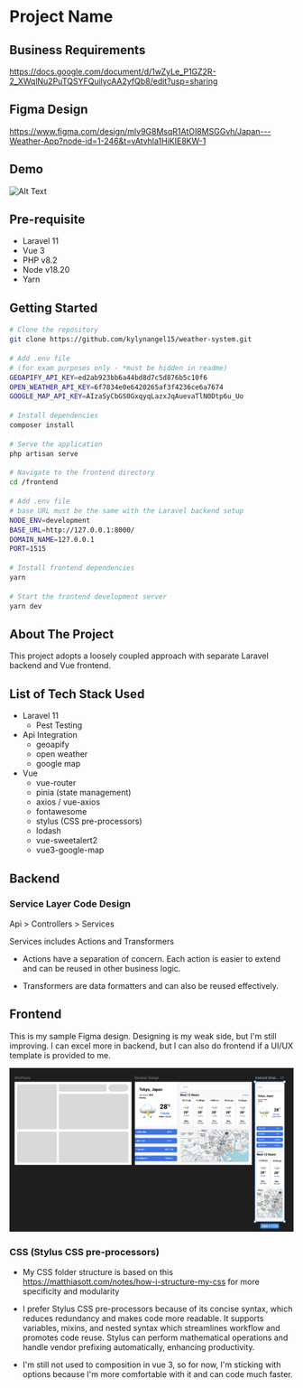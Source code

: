# Project Name

## Business Requirements
https://docs.google.com/document/d/1wZyLe_P1GZ2R-2_XWqlNu2PuTQSYFQuilycAA2yfQb8/edit?usp=sharing

## Figma Design
https://www.figma.com/design/mlv9G8MsqR1AtOI8MSGGvh/Japan---Weather-App?node-id=1-246&t=vAtvhla1HiKIE8KW-1

## Demo
![Alt Text](https://github.com/kylynangel15/weather-system/blob/main/frontend/src/assets/WeatherAppDemo.gif)

## Pre-requisite
- Laravel 11
- Vue 3
- PHP v8.2
- Node v18.20
- Yarn

## Getting Started

```bash
# Clone the repository
git clone https://github.com/kylynangel15/weather-system.git

# Add .env file
# (for exam purposes only - *must be hidden in readme)
GEOAPIFY_API_KEY=ed2ab923bb6a44bd8d7c5d876b5c10f6
OPEN_WEATHER_API_KEY=6f7834e0e6420265af3f4236ce6a7674
GOOGLE_MAP_API_KEY=AIzaSyCbGS0GxqyqLazxJqAuevaTlN0Dtp6u_Uo

# Install dependencies
composer install

# Serve the application
php artisan serve

# Navigate to the frontend directory
cd /frontend

# Add .env file
# base URL must be the same with the Laravel backend setup
NODE_ENV=development
BASE_URL=http://127.0.0.1:8000/
DOMAIN_NAME=127.0.0.1
PORT=1515

# Install frontend dependencies
yarn

# Start the frontend development server
yarn dev
```

## About The Project
This project adopts a loosely coupled approach with separate Laravel backend and Vue frontend.

## List of Tech Stack Used
- Laravel 11
    * Pest Testing
- Api Integration 
    * geoapify
    * open weather
    * google map
- Vue
    * vue-router
    * pinia (state management)
    * axios / vue-axios
    * fontawesome
    * stylus (CSS pre-processors)
    * lodash
    * vue-sweetalert2
    * vue3-google-map


## Backend

### Service Layer Code Design
Api > Controllers > Services

Services includes Actions and Transformers

- Actions have a separation of concern. Each action is easier to extend and can be reused in other business logic.

- Transformers are data formatters and can also be reused effectively.



## Frontend

This is my sample Figma design. Designing is my weak side, but I'm still improving. 
I can excel more in backend, but I can also do frontend if a UI/UX template is provided to me.

![Alt Text](https://raw.githubusercontent.com/kylynangel15/weather-system/main/frontend/src/assets/FigmaDesign.png)


### CSS (Stylus CSS pre-processors)

- My CSS folder structure is based on this https://matthiasott.com/notes/how-i-structure-my-css for more specificity and modularity 

- I prefer Stylus CSS pre-processors because of its concise syntax, which reduces redundancy and makes code more readable. It supports variables, mixins, and nested syntax which streamlines workflow and promotes code reuse. Stylus can perform mathematical operations and handle vendor prefixing automatically, enhancing productivity.
  
- I'm still not used to composition in vue 3, so for now, I'm sticking with options because I'm more comfortable with it and can code much faster.
